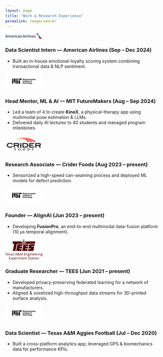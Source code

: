 ```yaml
---
layout: page
title: "Work & Research Experience"
permalink: /experience/
---
```


<div class="experience-block">
  <img src="/assets/logos/aa.png" alt="American Airlines logo">
  <div>
    <h3>Data Scientist Intern — American Airlines <span class="date">(Sep – Dec 2024)</span></h3>
    <ul>
      <li>Built an in-house emotional-loyalty scoring system combining transactional data & NLP sentiment.</li>
    </ul>
  </div>
</div>

<div class="experience-block">
  <img src="/assets/logos/mit.png" alt="MIT logo">
  <div>
    <h3>Head Mentor, ML & AI — MIT FutureMakers <span class="date">(Aug – Sep 2024)</span></h3>
    <ul>
      <li>Led a team of 4 to create <strong>KineX</strong>, a physical-therapy app using multimodal pose estimation & LLMs.</li>
      <li>Delivered daily AI lectures to 40 students and managed program milestones.</li>
    </ul>
  </div>
</div>

<div class="experience-block">
  <img src="/assets/logos/crider.png" alt="Crider Foods logo">
  <div>
    <h3>Research Associate — Crider Foods <span class="date">(Aug 2023 – present)</span></h3>
    <ul>
      <li>Sensorized a high-speed can-seaming process and deployed ML models for defect prediction.</li>
    </ul>
  </div>
</div>

<div class="experience-block">
  <img src="/assets/logos/mit.png" alt="MIT logo">
  <div>
    <h3>Founder — AlignAI <span class="date">(Jun 2023 – present)</span></h3>
    <ul>
      <li>Developing <strong>FusionPro</strong>, an end-to-end multimodal data-fusion platform (10 μs temporal alignment).</li>
    </ul>
  </div>
</div>

<div class="experience-block">
  <img src="/assets/logos/tees.png" alt="TEES logo">
  <div>
    <h3>Graduate Researcher — TEES <span class="date">(Jun 2021 – present)</span></h3>
    <ul>
      <li>Developed privacy-preserving federated learning for a network of manufacturers.</li>
      <li>Aligned & voxelized high-throughput data streams for 3D-printed surface analysis.</li>
    </ul>
  </div>
</div>

<div class="experience-block">
  <img src="/assets/logos/mit.png" alt="MIT logo">
  <div>
    <h3>Data Scientist — Texas A&M Aggies Football <span class="date">(Jul – Dec 2020)</span></h3>
    <ul>
      <li>Built a cross-platform analytics app; leveraged GPS & biomechanics data for performance KPIs.</li>
    </ul>
  </div>
</div>

